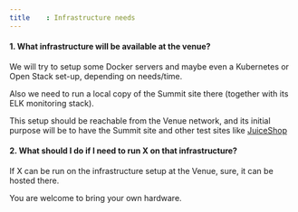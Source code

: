 ```yaml
---
title    : Infrastructure needs
---
```


#### 1. **What infrastructure will be available at the venue?**

We will try to setup some Docker servers and maybe even a Kubernetes or Open Stack set-up, depending on needs/time.

Also we need to run a local copy of the Summit site there (together with its ELK monitoring stack).

This setup should be reachable from the Venue network, and its initial purpose will be to have the Summit site and other test sites like [JuiceShop](../../Working-Sessions/Owasp-Projects/Juice-Shop.html)

#### 2. **What should I do if I need to run X on that infrastructure?**

If X can be run on the infrastructure setup at the Venue, sure, it can be hosted there.

You are welcome to bring your own hardware.
